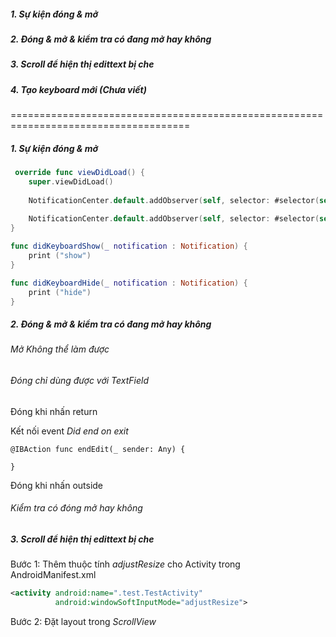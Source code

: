 ##### 1. Sự kiện đóng & mở
##### 2. Đóng & mở & kiểm tra có đang mở hay không
##### 3. Scroll để hiện thị edittext bị che
##### 4. Tạo keyboard mới (Chưa viết)

=====================================================================================

##### 1. Sự kiện đóng & mở

``` swift
 override func viewDidLoad() {
    super.viewDidLoad()
        
    NotificationCenter.default.addObserver(self, selector: #selector(self.didKeyboardShow(_:)), name: NSNotification.Name.UIKeyboardDidShow, object: nil)
    
    NotificationCenter.default.addObserver(self, selector: #selector(self.didKeyboardHide(_:)), name: NSNotification.Name.UIKeyboardDidHide, object: nil)
}

func didKeyboardShow(_ notification : Notification) {
    print ("show")
}

func didKeyboardHide(_ notification : Notification) {
    print ("hide")
}
```

##### 2. Đóng & mở & kiểm tra có đang mở hay không
###### Mở Không thể làm được

###### Đóng chỉ dùng được với TextField

Đóng khi nhấn return

Kết nối event *Did end on exit* 

```
@IBAction func endEdit(_ sender: Any) {

}

```

Đóng khi nhấn outside

###### Kiểm tra có đóng mở hay không

##### 3. Scroll để hiện thị edittext bị che

Bước 1: Thêm thuộc tính *adjustResize* cho Activity trong AndroidManifest.xml

```xml
<activity android:name=".test.TestActivity"
          android:windowSoftInputMode="adjustResize">
```

Bước 2: Đặt layout trong  *ScrollView*







